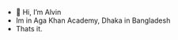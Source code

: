 - 👋 Hi, I’m Alvin
- Im in Aga Khan Academy, Dhaka in Bangladesh
- Thats it.
<!---
AlvinAhammed002/AlvinAhammed002 is a ✨ special ✨ repository because its `README.md` (this file) appears on your GitHub profile.
You can click the Preview link to take a look at your changes.
--->
